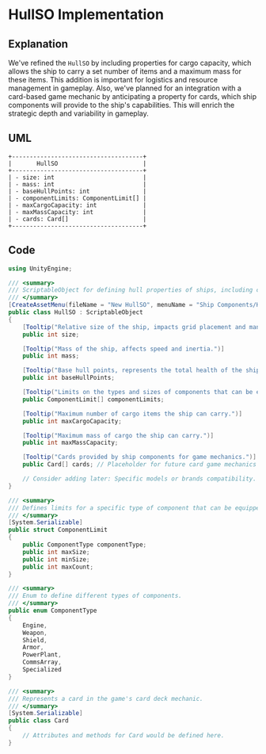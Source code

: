 # HullSO Implementation

## Explanation

We've refined the `HullSO` by including properties for cargo capacity, which allows the ship to carry a set number of items and a maximum mass for these items. This addition is important for logistics and resource management in gameplay. Also, we've planned for an integration with a card-based game mechanic by anticipating a property for cards, which ship components will provide to the ship's capabilities. This will enrich the strategic depth and variability in gameplay.

## UML

```text
+-------------------------------------+
|       HullSO                        |
+-------------------------------------+
| - size: int                         |
| - mass: int                         |
| - baseHullPoints: int               |
| - componentLimits: ComponentLimit[] |
| - maxCargoCapacity: int             |
| - maxMassCapacity: int              |
| - cards: Card[]                     |
+-------------------------------------+
```

## Code

```csharp
using UnityEngine;

/// <summary>
/// ScriptableObject for defining hull properties of ships, including capacities and component limits.
/// </summary>
[CreateAssetMenu(fileName = "New HullSO", menuName = "Ship Components/Hull")]
public class HullSO : ScriptableObject
{
    [Tooltip("Relative size of the ship, impacts grid placement and maneuverability.")]
    public int size;

    [Tooltip("Mass of the ship, affects speed and inertia.")]
    public int mass;

    [Tooltip("Base hull points, represents the total health of the ship.")]
    public int baseHullPoints;

    [Tooltip("Limits on the types and sizes of components that can be equipped.")]
    public ComponentLimit[] componentLimits;

    [Tooltip("Maximum number of cargo items the ship can carry.")]
    public int maxCargoCapacity;

    [Tooltip("Maximum mass of cargo the ship can carry.")]
    public int maxMassCapacity;

    [Tooltip("Cards provided by ship components for game mechanics.")]
    public Card[] cards; // Placeholder for future card game mechanics

    // Consider adding later: Specific models or brands compatibility.
}

/// <summary>
/// Defines limits for a specific type of component that can be equipped on a ship.
/// </summary>
[System.Serializable]
public struct ComponentLimit
{
    public ComponentType componentType;
    public int maxSize;
    public int minSize;
    public int maxCount;
}

/// <summary>
/// Enum to define different types of components.
/// </summary>
public enum ComponentType
{
    Engine,
    Weapon,
    Shield,
    Armor,
    PowerPlant,
    CommsArray,
    Specialized
}

/// <summary>
/// Represents a card in the game's card deck mechanic.
/// </summary>
[System.Serializable]
public class Card
{
    // Attributes and methods for Card would be defined here.
}
```
